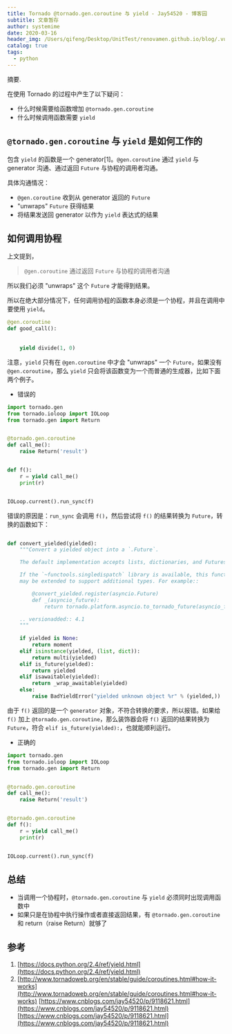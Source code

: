 ```yaml
---
title: Tornado @tornado.gen.coroutine 与 yield - Jay54520 - 博客园
subtitle: 文章暂存
author: systemime
date: 2020-03-16
header_img: /Users/qifeng/Desktop/UnitTest/renovamen.github.io/blog/.vuepress/public/img/in-post/header/15.jpg
catalog: true
tags:
  - python
---
```

摘要.

<!-- more -->
在使用 Tornado 的过程中产生了以下疑问：

-   什么时候需要给函数增加 `@tornado.gen.coroutine`
-   什么时候调用函数需要 `yield`

## `@tornado.gen.coroutine` 与 `yield` 是如何工作的

包含 `yield` 的函数是一个 generator\[1]。`@gen.coroutine` 通过 `yield` 与 generator 沟通、通过返回 `Future` 与协程的调用者沟通。

具体沟通情况：

-   `@gen.coroutine` 收到从 generator 返回的 `Future`
-   "unwraps" `Future` 获得结果
-   将结果发送回 generator 以作为 `yield` 表达式的结果

## 如何调用协程

上文提到，

> `@gen.coroutine` 通过返回 `Future` 与协程的调用者沟通

所以我们必须 "unwraps" 这个 `Future` 才能得到结果。

所以在绝大部分情况下，任何调用协程的函数本身必须是一个协程，并且在调用中要使用 `yield`。

```python
@gen.coroutine
def good_call():
    
    
    yield divide(1, 0)
```

注意，`yield` 只有在 `@gen.coroutine` 中才会 "unwraps" 一个 `Future`，如果没有 `@gen.coroutine`，那么 `yield` 只会将该函数变为一个而普通的生成器，比如下面两个例子。

-   错误的

```python
import tornado.gen
from tornado.ioloop import IOLoop
from tornado.gen import Return


@tornado.gen.coroutine
def call_me():
    raise Return('result')


def f():
    r = yield call_me()
    print(r)  


IOLoop.current().run_sync(f)
```

错误的原因是：`run_sync` 会调用 `f()`，然后尝试将 `f()` 的结果转换为 `Future`，转换的函数如下：

```python

def convert_yielded(yielded):
    """Convert a yielded object into a `.Future`.

    The default implementation accepts lists, dictionaries, and Futures.

    If the `~functools.singledispatch` library is available, this function
    may be extended to support additional types. For example::

        @convert_yielded.register(asyncio.Future)
        def _(asyncio_future):
            return tornado.platform.asyncio.to_tornado_future(asyncio_future)

    .. versionadded:: 4.1
    """
    
    if yielded is None:
        return moment
    elif isinstance(yielded, (list, dict)):
        return multi(yielded)
    elif is_future(yielded):
        return yielded
    elif isawaitable(yielded):
        return _wrap_awaitable(yielded)
    else:
        raise BadYieldError("yielded unknown object %r" % (yielded,))
```

由于 `f()` 返回的是一个 `generator` 对象，不符合转换的要求，所以报错。如果给 `f()` 加上 `@tornado.gen.coroutine`，那么装饰器会将 `f()` 返回的结果转换为 `Future`，符合 `elif is_future(yielded):`，也就能顺利运行。

-   正确的

```python
import tornado.gen
from tornado.ioloop import IOLoop
from tornado.gen import Return


@tornado.gen.coroutine
def call_me():
    raise Return('result')


@tornado.gen.coroutine
def f():
    r = yield call_me()
    print(r)  


IOLoop.current().run_sync(f)
```

## 总结

-   当调用一个协程时，`@tornado.gen.coroutine` 与 `yield` 必须同时出现调用函数中
-   如果只是在协程中执行操作或者直接返回结果，有 `@tornado.gen.coroutine` 和 return（raise Return）就够了

## 参考

1.  [https://docs.python.org/2.4/ref/yield.html](https://docs.python.org/2.4/ref/yield.html)
2.  [http://www.tornadoweb.org/en/stable/guide/coroutines.html#how-it-works](http://www.tornadoweb.org/en/stable/guide/coroutines.html#how-it-works) 
    [https://www.cnblogs.com/jay54520/p/9118621.html](https://www.cnblogs.com/jay54520/p/9118621.html) 
    [https://www.cnblogs.com/jay54520/p/9118621.html](https://www.cnblogs.com/jay54520/p/9118621.html)
